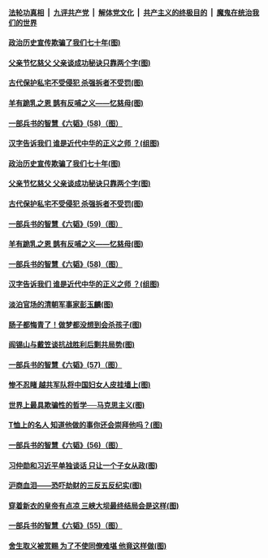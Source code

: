 

####  [法轮功真相](../../../../basic/blob/master/README.md?t=06220910) &nbsp;|&nbsp; [九评共产党](../../../../9ping.md/blob/master/README.md?t=06220910) &nbsp;|&nbsp; [解体党文化](../../../../jtdwh.md/blob/master/README.md?t=06220910)  &nbsp;|&nbsp; [共产主义的终极目的](../../../../gczydzjmd.md/blob/master/README.md?t=06220910) &nbsp;|&nbsp; [魔鬼在统治我们的世界](../../../../mgztzwmdsj.md/blob/master/README.md?t=06220910) 

#### [政治历史宣传欺骗了我们七十年(图)](../pages/p6/937285.md?t=06220910) 

#### [父亲节忆慈父 父亲谈成功秘诀只靠两个字(图)](../pages/p6/934146.md?t=06220910) 

#### [古代保护私宅不受侵犯 杀强拆者不受罚(图)](../pages/p6/936439.md?t=06220910) 

#### [羊有跪乳之恩 鹊有反哺之义——忆慈母(图)](../pages/p6/934144.md?t=06220910) 

#### [一部兵书的智慧《六韬》(58)（图）](../pages/p6/931154.md?t=06220910) 

#### [汉字告诉我们 谁是近代中华的正义之师 ？(组图)](../pages/p6/936846.md?t=06220910) 

#### [政治历史宣传欺骗了我们七十年(图)](../pages/p6/937285.md?t=06220910) 

#### [父亲节忆慈父 父亲谈成功秘诀只靠两个字(图)](../pages/p6/934146.md?t=06220910) 

#### [古代保护私宅不受侵犯 杀强拆者不受罚(图)](../pages/p6/936439.md?t=06220910) 

#### [一部兵书的智慧《六韬》(59)（图）](../pages/p6/931156.md?t=06220910) 

#### [羊有跪乳之恩 鹊有反哺之义——忆慈母(图)](../pages/p6/934144.md?t=06220910) 

#### [一部兵书的智慧《六韬》(58)（图）](../pages/p6/931154.md?t=06220910) 

#### [汉字告诉我们 谁是近代中华的正义之师 ？(组图)](../pages/p6/936846.md?t=06220910) 

#### [淡泊官场的清朝军事家彭玉麟(图)](../pages/p6/936845.md?t=06220910) 

#### [肠子都悔青了！做梦都没想到会杀孩子(图)](../pages/p6/935549.md?t=06220910) 

#### [阎锡山与戴笠谈抗战胜利后剿共局势(图)](../pages/p6/936823.md?t=06220910) 

#### [一部兵书的智慧《六韬》(57)（图）](../pages/p6/931152.md?t=06220910) 

#### [惨不忍睹 越共军队将中国妇女人皮挂墙上(图)](../pages/p6/936515.md?t=06220910) 

#### [世界上最具欺骗性的哲学──马克思主义(图)](../pages/p6/936640.md?t=06220910) 

#### [T恤上的名人 知道他做的事你还会崇拜他吗？(图)](../pages/p6/936541.md?t=06220910) 

#### [一部兵书的智慧《六韬》(56)（图）](../pages/p6/931151.md?t=06220910) 

#### [习仲勋和习近平单独谈话 只让一个子女从政(图)](../pages/p6/936512.md?t=06220910) 

#### [沪商血泪——恐吓劫财的三反五反纪实(图)](../pages/p6/936438.md?t=06220910) 

#### [穿着新衣的皇帝有点凉 三峡大坝最终结局会是这样(图)](../pages/p6/936490.md?t=06220910) 

#### [一部兵书的智慧《六韬》(55)（图）](../pages/p6/931148.md?t=06220910) 

#### [舍生取义被赏赐 为了不使同僚难堪 他竟这样做(图)](../pages/p6/934496.md?t=06220910) 

